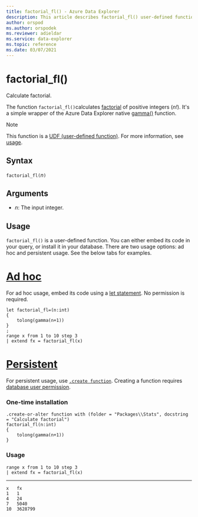```yaml
---
title: factorial_fl() - Azure Data Explorer
description: This article describes factorial_fl() user-defined function in Azure Data Explorer.
author: orspod
ms.author: orspodek
ms.reviewer: adieldar
ms.service: data-explorer
ms.topic: reference
ms.date: 03/07/2021
---
```

# factorial_fl()

Calculate factorial.

The function `factorial_fl()`calculates [factorial](https://en.wikipedia.org/wiki/Factorial) of positive integers (*n!*). It's a simple wrapper of the Azure Data Explorer native [gamma()](../query/gammafunction.md) function.

> [!NOTE]
> This function is a [UDF (user-defined function)](../query/functions/user-defined-functions.md). For more information, see [usage](#usage).

## Syntax

`factorial_fl(`*n*`)`
  
## Arguments

* *n*: The input integer.

## Usage

`factorial_fl()` is a user-defined function. You can either embed its code in your query, or install it in your database. There are two usage options: ad hoc and persistent usage. See the below tabs for examples.

# [Ad hoc](#tab/adhoc)

For ad hoc usage, embed its code using a [let statement](../query/letstatement.md). No permission is required.

<!-- csl: https://help.kusto.windows.net/Samples -->
```kusto
let factorial_fl=(n:int)
{
    tolong(gamma(n+1))
}
;
range x from 1 to 10 step 3
| extend fx = factorial_fl(x)
```

# [Persistent](#tab/persistent)

For persistent usage, use [`.create function`](../management/create-function.md). Creating a function requires [database user permission](../management/access-control/role-based-authorization.md).

### One-time installation

<!-- csl: https://help.kusto.windows.net/Samples -->
```kusto
.create-or-alter function with (folder = "Packages\\Stats", docstring = "Calculate factorial")
factorial_fl(n:int)
{
    tolong(gamma(n+1))
}
```

### Usage

<!-- csl: https://help.kusto.windows.net/Samples -->
```kusto
range x from 1 to 10 step 3
| extend fx = factorial_fl(x)
```

---

```kusto
x	fx
1	1
4	24
7	5040
10	3628799
```
